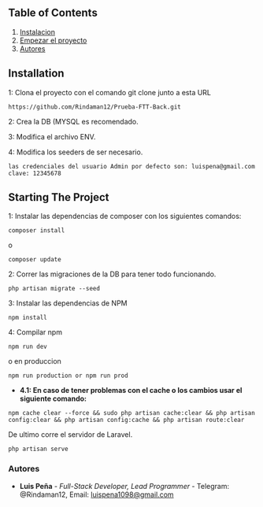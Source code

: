 
## Table of Contents


1. [Instalacion](#installation)
2. [Empezar el proyecto](#starting)
3. [Autores](#collaboration)

## Installation

<a name="installation"></a>

1: Clona el proyecto con el comando git clone junto a esta URL

```
https://github.com/Rindaman12/Prueba-FTT-Back.git
```

2: Crea la DB (MYSQL es recomendado.

3: Modifica el archivo ENV.

4: Modifica los seeders de ser necesario.

```
las credenciales del usuario Admin por defecto son: luispena@gmail.com clave: 12345678
```
## Starting The Project

<a name="starting"></a>


1: Instalar las dependencias de composer con los siguientes comandos:

```
composer install
```
o 

```
composer update 
```

2: Correr las migraciones de la DB para tener todo funcionando. 

```
php artisan migrate --seed
```

3: Instalar las dependencias de NPM

```
npm install
```

4: Compilar npm

```
npm run dev
```

o en produccion

```
npm run production or npm run prod
```


* **4.1: En caso de tener problemas con el cache o los cambios usar el siguiente comando:**

```
npm cache clear --force && sudo php artisan cache:clear && php artisan config:clear && php artisan config:cache && php artisan route:clear
```

De ultimo corre el servidor de Laravel.

```
php artisan serve
```

### Autores
<a name="collaboration"></a>

* **Luis Peña** - *Full-Stack Developer, Lead Programmer* -  Telegram: @Rindaman12, Email: luispena1098@gmail.com


